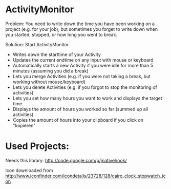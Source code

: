 ActivityMonitor
===============

Problem: You need to write down the time you have been working on a project (e.g. for your job), but sometimes you forget to write down when you started, stopped, or how long you went to break.

Solution: Start ActivityMonitor.
 * Writes down the starttime of your Activity
 * Updates the current endtime on any input with mouse or keyboard 
 * Automatically starts a new Activity if you were idle for more than 5 minutes (assuming you did a break)
 * Lets you merge Activities (e.g. if you were not taking a break, but working without mouse/keyboard)
 * Lets you delete Activities (e.g. if you forgot to stop the monitoring of activities)
 * Lets you set how many hours you want to work and displays the target time.
 * Displays the amount of hours you worked so far (summed up all activities)
 * Copies the amount of hours into your clipboard if you click on "kopieren"

Used Projects:
========

Needs this library: http://code.google.com/p/jnativehook/

Icon downloaded from http://www.iconfinder.com/icondetails/23728/128/cairo_clock_stopwatch_icon